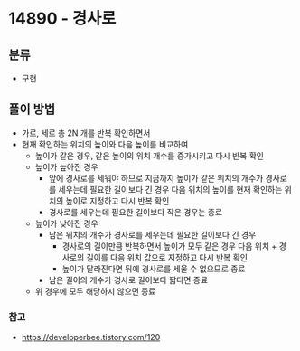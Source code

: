 # 14890 - 경사로

## 분류
- 구현

## 풀이 방법
- 가로, 세로 총 2N 개를 반복 확인하면서
- 현재 확인하는 위치의 높이와 다음 높이를 비교하여
	- 높이가 같은 경우, 같은 높이의 위치 개수를 증가시키고 다시 반복 확인
	- 높이가 높아진 경우
		- 앞에 경사로를 세워야 하므로 지금까지 높이가 같은 위치의 개수가 경사로를 세우는데 필요한 길이보다 긴 경우 다음 위치의 높이를 현재 확인하는 위치의 높이로 지정하고 다시 반복 확인
		- 경사로를 세우는데 필요한 길이보다 작은 경우는 종료
	- 높이가 낮아진 경우
		- 남은 위치의 개수가 경사로를 세우는데 필요한 길이보다 긴 경우
			- 경사로의 길이만큼 반복하면서 높이가 모두 같은 경우 다음 위치 + 경사로의 길이를 다음 위치 값으로 지정하고 다시 반복 확인
			- 높이가 달라진다면 뒤에 경사로를 세울 수 없으므로 종료
		- 남은 길이의 개수가 경사로 길이보다 짧다면 종료
	- 위 경우에 모두 해당하지 않으면 종료

### 참고
- https://developerbee.tistory.com/120
